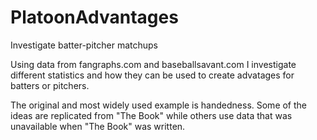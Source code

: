 # PlatoonAdvantages
Investigate batter-pitcher matchups

Using data from fangraphs.com and baseballsavant.com I investigate different statistics and how they can be used to 
create advatages for batters or pitchers.

The original and most widely used example is handedness. Some of the ideas are replicated from "The Book" while others 
use data that was unavailable when "The Book" was written.
